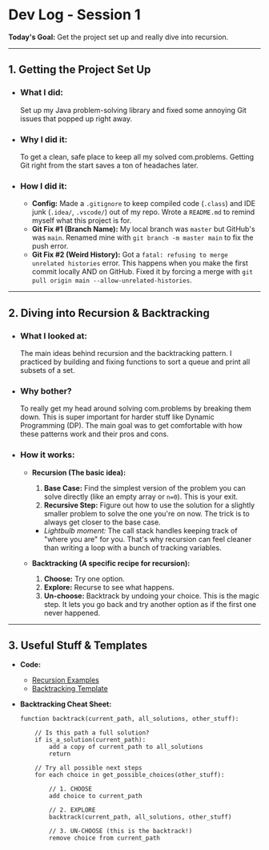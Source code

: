 # Dev Log - Session 1

**Today's Goal:** Get the project set up and really dive into recursion.

---

## 1. Getting the Project Set Up

*   ### What I did:
    Set up my Java problem-solving library and fixed some annoying Git issues that popped up right away.

*   ### Why I did it:
    To get a clean, safe place to keep all my solved com.problems. Getting Git right from the start saves a ton of headaches later.

*   ### How I did it:
    *   **Config:** Made a `.gitignore` to keep compiled code (`.class`) and IDE junk (`.idea/`, `.vscode/`) out of my repo. Wrote a `README.md` to remind myself what this project is for.
    *   **Git Fix #1 (Branch Name):** My local branch was `master` but GitHub's was `main`. Renamed mine with `git branch -m master main` to fix the push error.
    *   **Git Fix #2 (Weird History):** Got a `fatal: refusing to merge unrelated histories` error. This happens when you make the first commit locally AND on GitHub. Fixed it by forcing a merge with `git pull origin main --allow-unrelated-histories`.

---

## 2. Diving into Recursion & Backtracking

*   ### What I looked at:
    The main ideas behind recursion and the backtracking pattern. I practiced by building and fixing functions to sort a queue and print all subsets of a set.

*   ### Why bother?
    To really get my head around solving com.problems by breaking them down. This is super important for harder stuff like Dynamic Programming (DP). The main goal was to get comfortable with how these patterns work and their pros and cons.

*   ### How it works:
    *   **Recursion (The basic idea):**
        1.  **Base Case:** Find the simplest version of the problem you can solve directly (like an empty array or `n=0`). This is your exit.
        2.  **Recursive Step:** Figure out how to use the solution for a slightly smaller problem to solve the one you're on now. The trick is to always get closer to the base case.
        *   *Lightbulb moment:* The call stack handles keeping track of "where you are" for you. That's why recursion can feel cleaner than writing a loop with a bunch of tracking variables.

    *   **Backtracking (A specific recipe for recursion):**
        1.  **Choose:** Try one option.
        2.  **Explore:** Recurse to see what happens.
        3.  **Un-choose:** Backtrack by undoing your choice. This is the magic step. It lets you go back and try another option as if the first one never happened.

---

## 3. Useful Stuff & Templates

*   **Code:**
    *   [Recursion Examples](../src/main/java/com/practice/coaching/recursion.java)
    *   [Backtracking Template](../src/main/java/com/practice/coaching/BacktrackingProblemTemplate.java)

*   **Backtracking Cheat Sheet:**
    ```pseudocode
    function backtrack(current_path, all_solutions, other_stuff):

        // Is this path a full solution?
        if is_a_solution(current_path):
            add a copy of current_path to all_solutions
            return

        // Try all possible next steps
        for each choice in get_possible_choices(other_stuff):

            // 1. CHOOSE
            add choice to current_path

            // 2. EXPLORE
            backtrack(current_path, all_solutions, other_stuff)

            // 3. UN-CHOOSE (this is the backtrack!)
            remove choice from current_path
    ```
